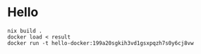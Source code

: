 # Hello

```shell
nix build .
docker load < result
docker run -t hello-docker:199a20sgkih3vd1gsxpqzh7s0y6cj8vw
```
